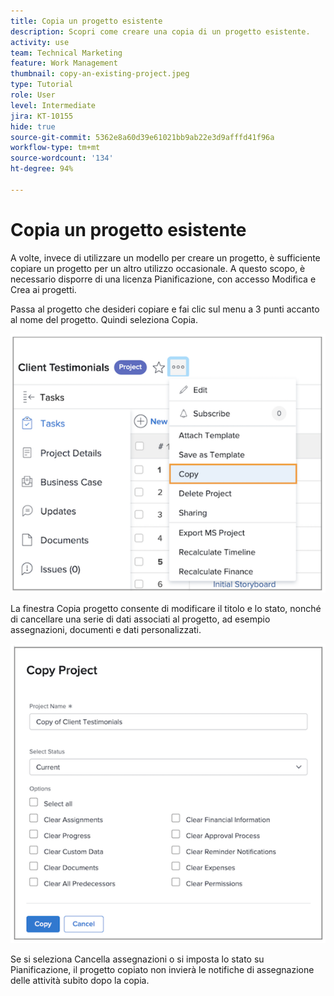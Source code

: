 ```yaml
---
title: Copia un progetto esistente
description: Scopri come creare una copia di un progetto esistente.
activity: use
team: Technical Marketing
feature: Work Management
thumbnail: copy-an-existing-project.jpeg
type: Tutorial
role: User
level: Intermediate
jira: KT-10155
hide: true
source-git-commit: 5362e8a60d39e61021bb9ab22e3d9afffd41f96a
workflow-type: tm+mt
source-wordcount: '134'
ht-degree: 94%

---
```


# Copia un progetto esistente

A volte, invece di utilizzare un modello per creare un progetto, è sufficiente copiare un progetto per un altro utilizzo occasionale. A questo scopo, è necessario disporre di una licenza Pianificazione, con accesso Modifica e Crea ai progetti.

Passa al progetto che desideri copiare e fai clic sul menu a 3 punti accanto al nome del progetto. Quindi seleziona Copia.

![Opzione di menu Copia progetto](assets/copy-existing-01.png)

La finestra Copia progetto consente di modificare il titolo e lo stato, nonché di cancellare una serie di dati associati al progetto, ad esempio assegnazioni, documenti e dati personalizzati.

![Opzioni copia progetto](assets/copy-existing-02.png)


Se si seleziona Cancella assegnazioni o si imposta lo stato su Pianificazione, il progetto copiato non invierà le notifiche di assegnazione delle attività subito dopo la copia.
